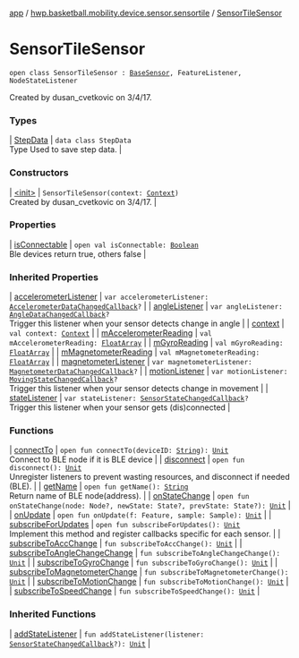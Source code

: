 [app](../../index.md) / [hwp.basketball.mobility.device.sensor.sensortile](../index.md) / [SensorTileSensor](.)

# SensorTileSensor

`open class SensorTileSensor : `[`BaseSensor`](../../hwp.basketball.mobility.device.sensor/-base-sensor/index.md)`, FeatureListener, NodeStateListener`

Created by dusan_cvetkovic on 3/4/17.

### Types

| [StepData](-step-data/index.md) | `data class StepData`<br>Type Used to save step data. |

### Constructors

| [&lt;init&gt;](-init-.md) | `SensorTileSensor(context: `[`Context`](https://developer.android.com/reference/android/content/Context.html)`)`<br>Created by dusan_cvetkovic on 3/4/17. |

### Properties

| [isConnectable](is-connectable.md) | `open val isConnectable: `[`Boolean`](https://kotlinlang.org/api/latest/jvm/stdlib/kotlin/-boolean/index.html)<br>Ble devices return true, others false |

### Inherited Properties

| [accelerometerListener](../../hwp.basketball.mobility.device.sensor/-base-sensor/accelerometer-listener.md) | `var accelerometerListener: `[`AccelerometerDataChangedCallback`](../../hwp.basketball.mobility.device.sensor/-base-sensor/-accelerometer-data-changed-callback/index.md)`?` |
| [angleListener](../../hwp.basketball.mobility.device.sensor/-base-sensor/angle-listener.md) | `var angleListener: `[`AngleDataChangedCallback`](../../hwp.basketball.mobility.device.sensor/-base-sensor/-angle-data-changed-callback/index.md)`?`<br>Trigger this listener when your sensor detects change in angle |
| [context](../../hwp.basketball.mobility.device.sensor/-base-sensor/context.md) | `val context: `[`Context`](https://developer.android.com/reference/android/content/Context.html) |
| [mAccelerometerReading](../../hwp.basketball.mobility.device.sensor/-base-sensor/m-accelerometer-reading.md) | `val mAccelerometerReading: `[`FloatArray`](https://kotlinlang.org/api/latest/jvm/stdlib/kotlin/-float-array/index.html) |
| [mGyroReading](../../hwp.basketball.mobility.device.sensor/-base-sensor/m-gyro-reading.md) | `val mGyroReading: `[`FloatArray`](https://kotlinlang.org/api/latest/jvm/stdlib/kotlin/-float-array/index.html) |
| [mMagnetometerReading](../../hwp.basketball.mobility.device.sensor/-base-sensor/m-magnetometer-reading.md) | `val mMagnetometerReading: `[`FloatArray`](https://kotlinlang.org/api/latest/jvm/stdlib/kotlin/-float-array/index.html) |
| [magnetometerListener](../../hwp.basketball.mobility.device.sensor/-base-sensor/magnetometer-listener.md) | `var magnetometerListener: `[`MagnetometerDataChangedCallback`](../../hwp.basketball.mobility.device.sensor/-base-sensor/-magnetometer-data-changed-callback/index.md)`?` |
| [motionListener](../../hwp.basketball.mobility.device.sensor/-base-sensor/motion-listener.md) | `var motionListener: `[`MovingStateChangedCallback`](../../hwp.basketball.mobility.device.sensor/-base-sensor/-moving-state-changed-callback/index.md)`?`<br>Trigger this listener when your sensor detects change in movement |
| [stateListener](../../hwp.basketball.mobility.device.sensor/-base-sensor/state-listener.md) | `var stateListener: `[`SensorStateChangedCallback`](../../hwp.basketball.mobility.device.sensor/-base-sensor/-sensor-state-changed-callback/index.md)`?`<br>Trigger this listener when your sensor gets (dis)connected |

### Functions

| [connectTo](connect-to.md) | `open fun connectTo(deviceID: `[`String`](https://kotlinlang.org/api/latest/jvm/stdlib/kotlin/-string/index.html)`): `[`Unit`](https://kotlinlang.org/api/latest/jvm/stdlib/kotlin/-unit/index.html)<br>Connect to BLE node if it is BLE device |
| [disconnect](disconnect.md) | `open fun disconnect(): `[`Unit`](https://kotlinlang.org/api/latest/jvm/stdlib/kotlin/-unit/index.html)<br>Unregister listeners to prevent wasting resources, and disconnect if needed (BLE). |
| [getName](get-name.md) | `open fun getName(): `[`String`](https://kotlinlang.org/api/latest/jvm/stdlib/kotlin/-string/index.html)<br>Return name of BLE node(address). |
| [onStateChange](on-state-change.md) | `open fun onStateChange(node: Node?, newState: State?, prevState: State?): `[`Unit`](https://kotlinlang.org/api/latest/jvm/stdlib/kotlin/-unit/index.html) |
| [onUpdate](on-update.md) | `open fun onUpdate(f: Feature, sample: Sample): `[`Unit`](https://kotlinlang.org/api/latest/jvm/stdlib/kotlin/-unit/index.html) |
| [subscribeForUpdates](subscribe-for-updates.md) | `open fun subscribeForUpdates(): `[`Unit`](https://kotlinlang.org/api/latest/jvm/stdlib/kotlin/-unit/index.html)<br>Implement this method and register callbacks specific for each sensor. |
| [subscribeToAccChange](subscribe-to-acc-change.md) | `fun subscribeToAccChange(): `[`Unit`](https://kotlinlang.org/api/latest/jvm/stdlib/kotlin/-unit/index.html) |
| [subscribeToAngleChangeChange](subscribe-to-angle-change-change.md) | `fun subscribeToAngleChangeChange(): `[`Unit`](https://kotlinlang.org/api/latest/jvm/stdlib/kotlin/-unit/index.html) |
| [subscribeToGyroChange](subscribe-to-gyro-change.md) | `fun subscribeToGyroChange(): `[`Unit`](https://kotlinlang.org/api/latest/jvm/stdlib/kotlin/-unit/index.html) |
| [subscribeToMagnetometerChange](subscribe-to-magnetometer-change.md) | `fun subscribeToMagnetometerChange(): `[`Unit`](https://kotlinlang.org/api/latest/jvm/stdlib/kotlin/-unit/index.html) |
| [subscribeToMotionChange](subscribe-to-motion-change.md) | `fun subscribeToMotionChange(): `[`Unit`](https://kotlinlang.org/api/latest/jvm/stdlib/kotlin/-unit/index.html) |
| [subscribeToSpeedChange](subscribe-to-speed-change.md) | `fun subscribeToSpeedChange(): `[`Unit`](https://kotlinlang.org/api/latest/jvm/stdlib/kotlin/-unit/index.html) |

### Inherited Functions

| [addStateListener](../../hwp.basketball.mobility.device.sensor/-base-sensor/add-state-listener.md) | `fun addStateListener(listener: `[`SensorStateChangedCallback`](../../hwp.basketball.mobility.device.sensor/-base-sensor/-sensor-state-changed-callback/index.md)`?): `[`Unit`](https://kotlinlang.org/api/latest/jvm/stdlib/kotlin/-unit/index.html) |

